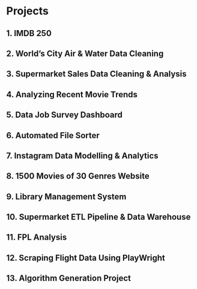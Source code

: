 # Projects

## 1. IMDB 250
## 2. World’s City Air & Water Data Cleaning
## 3. Supermarket Sales Data Cleaning & Analysis
## 4. Analyzing Recent Movie Trends
## 5. Data Job Survey  Dashboard
## 6. Automated File Sorter
## 7. Instagram Data Modelling & Analytics
## 8. 1500 Movies of 30 Genres Website
## 9. Library Management System
## 10. Supermarket ETL Pipeline & Data Warehouse
## 11. FPL Analysis
## 12. Scraping Flight Data Using PlayWright
## 13. Algorithm Generation Project
